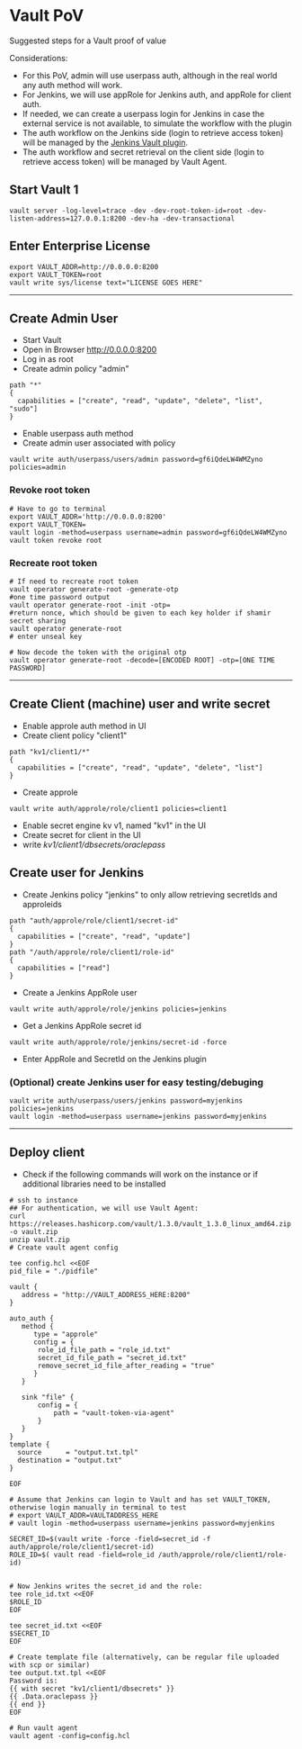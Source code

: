 # Vault PoV
Suggested steps for a Vault proof of value

Considerations:
- For this PoV, admin will use userpass auth, although in the real world any auth method will work.
- For Jenkins, we will use appRole for Jenkins auth, and appRole for client auth.
- If needed, we can create a userpass login for Jenkins in case the external service is not available, to simulate the workflow with the plugin
- The auth workflow on the Jenkins side (login to retrieve access token) will be managed by the [Jenkins Vault plugin](https://wiki.jenkins.io/display/JENKINS/HashiCorp+Vault+Plugin).
- The auth workflow and secret retrieval on the client side (login to retrieve access token) will be managed by Vault Agent.

## Start Vault 1
```
vault server -log-level=trace -dev -dev-root-token-id=root -dev-listen-address=127.0.0.1:8200 -dev-ha -dev-transactional
```
## Enter Enterprise License
```
export VAULT_ADDR=http://0.0.0.0:8200
export VAULT_TOKEN=root
vault write sys/license text="LICENSE GOES HERE"
```
-----

## Create Admin User
-	Start Vault
-	Open in Browser http://0.0.0.0:8200
-	Log in as root
-	Create admin policy "admin"
```
path "*"
{
  capabilities = ["create", "read", "update", "delete", "list", "sudo"]
}

```
-	Enable userpass auth method
-	Create admin user associated with policy 
```
vault write auth/userpass/users/admin password=gf6iQdeLW4WMZyno policies=admin
```
### Revoke root token
```
# Have to go to terminal
export VAULT_ADDR='http://0.0.0.0:8200'
export VAULT_TOKEN=
vault login -method=userpass username=admin password=gf6iQdeLW4WMZyno
vault token revoke root
```
### Recreate root token
```
# If need to recreate root token
vault operator generate-root -generate-otp
#one time password output
vault operator generate-root -init -otp=
#return nonce, which should be given to each key holder if shamir secret sharing
vault operator generate-root
# enter unseal key

# Now decode the token with the original otp
vault operator generate-root -decode=[ENCODED ROOT] -otp=[ONE TIME PASSWORD]
```
-----

## Create Client (machine) user and write secret
-	Enable approle auth method in UI
-	Create client policy "client1"
```
path "kv1/client1/*"
{
  capabilities = ["create", "read", "update", "delete", "list"]
}
```
-	Create approle
```
vault write auth/approle/role/client1 policies=client1 
```
-   Enable secret engine kv v1, named "kv1" in the UI
- Create secret for client in the UI
-	write *kv1/client1/dbsecrets/oraclepass*

## Create user for Jenkins
-	Create Jenkins policy "jenkins" to only allow retrieving secretIds and approleids
```
path "auth/approle/role/client1/secret-id"
{
  capabilities = ["create", "read", "update"]
}
path "/auth/approle/role/client1/role-id"
{
  capabilities = ["read"]
}
```
-	Create a Jenkins AppRole user
```
vault write auth/approle/role/jenkins policies=jenkins 
```
-	Get a Jenkins AppRole secret id
```
vault write auth/approle/role/jenkins/secret-id -force
```
-	Enter AppRole and SecretId on the Jenkins plugin

### (Optional) create Jenkins user for easy testing/debuging
```
vault write auth/userpass/users/jenkins password=myjenkins policies=jenkins
vault login -method=userpass username=jenkins password=myjenkins
```
-----

## Deploy client
-	Check if the following commands will work on the instance or if additional libraries need to be installed
```
# ssh to instance
## For authentication, we will use Vault Agent:
curl https://releases.hashicorp.com/vault/1.3.0/vault_1.3.0_linux_amd64.zip -o vault.zip
unzip vault.zip
# Create vault agent config

tee config.hcl <<EOF
pid_file = "./pidfile"

vault {
   address = "http://VAULT_ADDRESS_HERE:8200"
}

auto_auth {
   method {
      type = "approle" 
      config = {
       role_id_file_path = "role_id.txt"
       secret_id_file_path = "secret_id.txt"
       remove_secret_id_file_after_reading = "true"
      }
   }

   sink "file" {
       config = {
           path = "vault-token-via-agent"
       }
   }
}
template {
  source      = "output.txt.tpl"
  destination = "output.txt"
}

EOF

# Assume that Jenkins can login to Vault and has set VAULT_TOKEN, otherwise login manually in terminal to test
# export VAULT_ADDR=VAULTADDRESS_HERE
# vault login -method=userpass username=jenkins password=myjenkins

SECRET_ID=$(vault write -force -field=secret_id -f auth/approle/role/client1/secret-id)
ROLE_ID=$( vault read -field=role_id /auth/approle/role/client1/role-id)


# Now Jenkins writes the secret_id and the role:
tee role_id.txt <<EOF
$ROLE_ID
EOF

tee secret_id.txt <<EOF
$SECRET_ID
EOF

# Create template file (alternatively, can be regular file uploaded with scp or similar)
tee output.txt.tpl <<EOF
Password is:
{{ with secret "kv1/client1/dbsecrets" }}
{{ .Data.oraclepass }}
{{ end }}
EOF

# Run vault agent
vault agent -config=config.hcl
```
